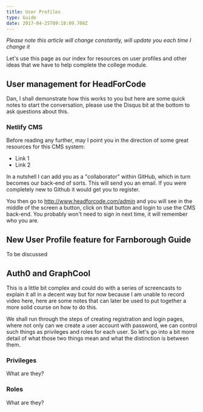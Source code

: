 ```yaml
---
title: User Profiles
type: Guide
date: 2017-04-25T09:18:09.708Z
---
```


*Please note this article will change constantly, will update you each time I change it*

Let's use this page as our index for resources on user profiles and other ideas that we have to help complete the college module.

## User management for HeadForCode

Dan, I shall demonstrate how this works to you but here are some quick notes to start the conversation, please use the Disqus bit at the bottom to ask questions about this.

### Netlify CMS

Before reading any further, may I point you in the direction of some great resources for this CMS system:

* Link 1
* Link 2

In a nutshell I can add you as a "collaborator" within GitHub, which in turn becomes our back-end of sorts. This will send you an email. If you were completely new to Github it would get you to register.

You then go to http://www.headforcode.com/admin and you will see in the middle of the screen a button, click on that button and login to use the CMS back-end. You probably won't need to sign in next time, it will remember who you are.


## New User Profile feature for Farnborough Guide

To be discussed

## Auth0 and GraphCool

This is a little bit complex and could do with a series of screencasts to explain it all in a decent way but for now because I am unable to record video here, here are some notes that can later be used to put together a more solid course on how to do this.

We shall run through the steps of creating registration and login pages, where not only can we create a user account with password, we can control such things as privileges and roles for each user. So let's go into a bit more detail of what those two things mean and what the distinction is between them.

### Privileges

What are they?

### Roles

What are they?





